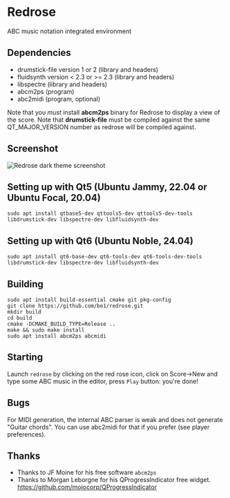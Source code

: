 # Redrose
ABC music notation integrated environment

## Dependencies
- drumstick-file version 1 or 2 (library and headers)
- fluidsynth version < 2.3 or >= 2.3 (library and headers)
- libspectre (library and headers)
- abcm2ps (program)
- abc2midi (program, optional)

Note that you *must* install **abcm2ps** binary for Redrose to display a view of the score.
Note that **drumstick-file** must be compiled against the same QT\_MAJOR\_VERSION number as redrose will be compiled against.

## Screenshot
![Redrose dark theme screenshot](http://brouits.free.fr/redrose/redrose.png)

## Setting up with Qt5 (Ubuntu Jammy, 22.04 or Ubuntu Focal, 20.04)
```
sudo apt install qtbase5-dev qttools5-dev qttools5-dev-tools libdrumstick-dev libspectre-dev libfluidsynth-dev
```

## Setting up with Qt6 (Ubuntu Noble, 24.04)
```
sudo apt install qt6-base-dev qt6-tools-dev qt6-tools-dev-tools libdrumstick-dev libspectre-dev libfluidsynth-dev
```

## Building
```
sudo apt install build-essential cmake git pkg-config
git clone https://github.com/be1/redrose.git
mkdir build
cd build
cmake -DCMAKE_BUILD_TYPE=Release ..
make && sudo make install
sudo apt install abcm2ps abcmidi
```

## Starting
Launch `redrose` by clicking on the red rose icon, click on Score->New and type some ABC music in the editor, press `Play` button: you're done!

## Bugs
For MIDI generation, the internal ABC parser is weak and does not generate "Guitar chords". You can use abc2midi for that if you prefer (see player preferences).

## Thanks
- Thanks to JF Moine for his free software `abcm2ps`
- Thanks to Morgan Leborgne for his QProgressIndicator free widget. https://github.com/mojocorp/QProgressIndicator


